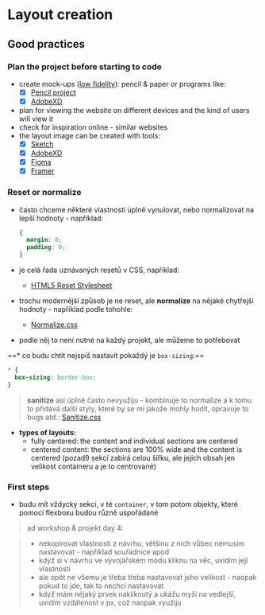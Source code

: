 # Layout creation

## Good practices

### Plan the project before starting to code

  * create mock-ups ([low fidelity](https://www.google.com/search?q=low+fidelity&newwindow=1&source=lnms&sa=X&ved=0ahUKEwiwsLmS0srfAhWGDywKHXkvDMEQ_AUIDigB&biw=1680&bih=869&udm=2)): pencil & paper or programs like:
    * [x] [Pencil project](https://pencil.evolus.vn/)
    * [x] [AdobeXD](https://www.adobe.com/products/xd.html)
  * plan for viewing the website on different devices and the kind of users will view it
  * check for inspiration online - similar websites
  * the layout image can be created with tools:
    * [x] [Sketch](https://www.sketchapp.com/)
    * [x] [AdobeXD](https://www.adobe.com/pl/products/xd.html)
    * [x] [Figma](https://www.figma.com/)
    * [x] [Framer](https://framer.com/)

### Reset or normalize

* často chceme některé vlastnosti úplně vynulovat, nebo normalizovat na lepší hodnoty - například:

  ``` css
  {
    margin: 0;
    padding: 0;
  }
  ```

* je celá řada uznávaných resetů v CSS, například: 
  * [HTML5 Reset Stylesheet](https://html5doctor.com/html-5-reset-stylesheet/)

* trochu modernější způsob je ne reset, ale **normalize** na nějaké chytřejší hodnoty - například podle tohohle:
  * [Normalize.css](https://necolas.github.io/normalize.css/)

* podle něj to není nutné na každý projekt, ale můžeme to potřebovat

==* co budu chtít nejspíš nastavit pokaždý je `box-sizing`:==
  ``` css
  * {
    box-sizing: border-box;
  }
```

> **sanitize** asi úplně často nevyužiju - kombinuje to normalize a k tomu to přidává další styly, které by se mi jakože mohly hodit, opravuje to bugs atd.:
> [Sanitize.css](https://github.com/csstools/sanitize.css)

* **types of layouts:**
  * fully centered: the content and individual sections are centered
  * centered content: the sections are 100% wide and the content is centered (pozad9 sekcí zabírá celou šířku, ale jejich obsah jen velikost containeru a je to centrované)


### First steps

* budu mít vždycky sekci, v té `container`, v tom potom objekty, které pomocí flexboxu budou různě uspořádané

> ad workshop & projekt day 4:

> * nekopírovat vlastnosti z návrhu, většinu z nich vůbec nemusím nastavovat - například souřadnice apod
> * když si v návrhu ve vývojářském módu kliknu na věc, uvidím její vlastnosti
> * ale opět ne všemu je třeba třeba nastavovat jeho velikost - naopak pokud to jde, tak to nechci nastavovat
> * když mám nějaký prvek nakliknutý a ukážu myší na vedlejší, uvidím vzdálenost v px, což naopak využiju
